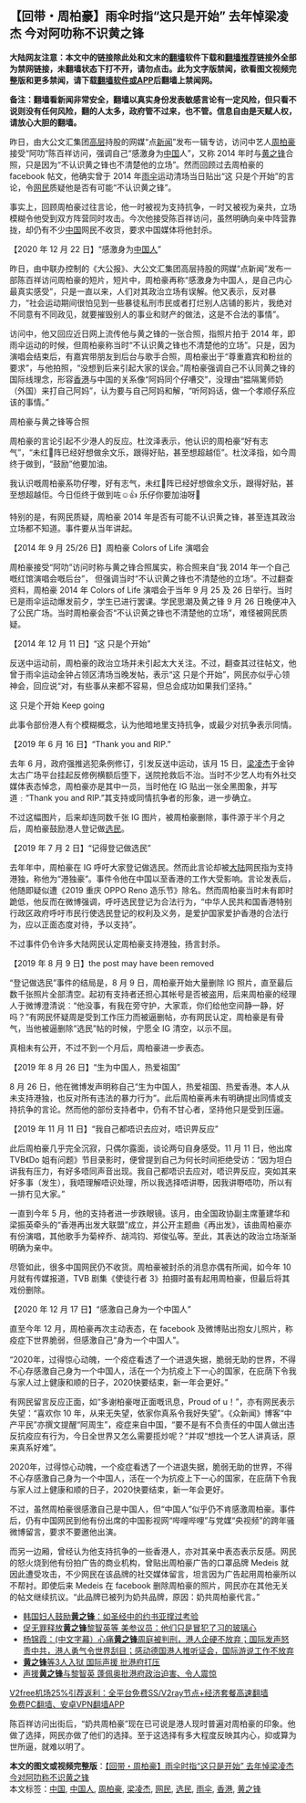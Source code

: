  <h2>【回带・周柏豪】雨伞时指“这只是开始” 去年悼梁凌杰 今对阿叻称不识黄之锋</h2> <p class="notice"><b>大陆网友注意：本文中的链接除此处和文末的<a href="https://github.com/bannedbook/fanqiang" >翻墙</a>软件下载和<a href="https://github.com/killgcd/justmysocks/blob/master/README.md">翻墙推荐</a>链接外全部为禁网链接，未翻墙状态下打不开，请勿点击。此为文字版禁闻，欲看图文视频完整版和更多禁闻，请下载<a href="https://github.com/bannedbook/fanqiang">翻墙软件或APP</a>后翻墙上禁闻网。</p><p>备注：翻墙看新闻非常安全，翻墙以真实身份发表敏感言论有一定风险，但只看不说则没有任何风险，翻的人太多，政府管不过来，也不管。信息自由是天赋人权，请放心大胆的翻墙。</b></p>  <div class="entry">  <p>昨日，由大公文汇集团<span class='wp_keywordlink_affiliate'><a href="https://www.bannedbook.org/bnews/ccpdope/" title="中共高层内幕" target="_blank">高层</a></span>持股的网媒“点<span class='wp_keywordlink_affiliate'><a href="https://www.bannedbook.org/" title="新闻">新闻</a></span>”发布一辑专访，访问中艺人<a href="https://www.bannedbook.org/bnews/tag/%E5%91%A8%E6%9F%8F%E8%B1%AA/" class="st_tag internal_tag" rel="tag" title="标签 周柏豪 下的日志">周柏豪</a>接受“阿叻”陈百祥访问，强调自己“感激身为<span class='wp_keywordlink_affiliate'><a href="https://www.bannedbook.org/" title="中国" target="_blank">中国</a></span>人”，又称 2014 年时与<a href="https://www.bannedbook.org/bnews/tag/%e9%bb%84%e4%b9%8b%e9%94%8b/" class="st_tag internal_tag" rel="tag" title="标签 黄之锋 下的日志">黄之锋</a>合照，只是因为“不认识黄之锋也不清楚他的立场”。然而回顾过去周柏豪的 facebook 帖文，他确实曾于 2014 年<a href="https://www.bannedbook.org/bnews/tag/%e9%9b%a8%e4%bc%9e/" class="st_tag internal_tag" rel="tag" title="标签 雨伞 下的日志">雨伞</a>运动清场当日贴出“这 只是个开始”的言论，令<a href="https://www.bannedbook.org/bnews/tag/%e7%bd%91%e6%b0%91/" class="st_tag internal_tag" rel="tag" title="标签 网民 下的日志">网民</a>质疑他是否有可能“不认识黄之锋”。</p> <p>事实上，回顾周柏豪过往言论，他一时被视为支持抗争，一时又被视为亲共，立场模糊令他受到双方阵营同时攻击。今次他接受陈百祥访问，虽然明确向亲中阵营靠拢，却仍有不少<a href="https://www.bannedbook.org/bnews/tag/%E4%B8%AD%E5%9B%BD/" class="st_tag internal_tag" rel="tag" title="标签 中国 下的日志">中国</a>网民不收货，要求中国媒体将他封杀。</p> <p>【2020 年 12 月 22 日】“感激身为<a href="https://www.bannedbook.org/bnews/tag/%e4%b8%ad%e5%9b%bd%e4%ba%ba/" class="st_tag internal_tag" rel="tag" title="标签 中国人 下的日志">中国人</a>”</p> <p>昨日，由中联办控制的《大公报》、大公文汇集团高层持股的网媒“点新闻”发布一部陈百祥访问周柏豪的短片，短片中，周柏豪再称“感激身为中国人，是自己内心最真实感受”，只是一直以来，人们对其政治立场有误解。他又表示，反对暴力，“社会运动期间很怕见到一些暴徒私刑市民或者打烂别人店铺的影片，我绝对不同意有不同政见，就要摧毁别人的事业和财产的做法，这是不合法的事情”。</p> <p>访问中，他又回应近日网上流传他与黄之锋的一张合照，指照片拍于 2014 年，即雨伞运动的时候，但周柏豪称当时“不认识黄之锋也不清楚他的立场”。只是，因为演唱会结束后，有嘉宾带朋友到后台与歌手合照，周柏豪出于“尊重嘉宾和粉丝的要求”，与他拍照，“没想到后来引起大家的误会。”周柏豪强调自己不认同黄之锋的国际线理念，形容<a href="https://www.bannedbook.org/bnews/tag/%e9%a6%99%e6%b8%af/" class="st_tag internal_tag" rel="tag" title="标签 香港 下的日志">香港</a>与中国的关系像“阿妈同个仔嘈交”，没理由“揾隔篱师奶（外国）来打自己阿妈”，认为要与自己阿妈和解，“听阿妈话，做一个孝顺仔系应该的事情。”</p> <p>周柏豪与黄之锋等合照</p> <p>周柏豪的言论引起不少港人的反应。杜汶泽表示，他认识的周柏豪“好有志气”，“未红𠮶阵已经好想做余文乐，跟得好贴，甚至想超越佢”。杜汶泽指，如今周终于做到，“鼓励”他要加油。</p> <p>我认识嘅周柏豪系叻仔嚟，好有志气，未红𠮶阵已经好想做余文乐，跟得好贴，甚至想超越佢。今日佢终于做到咗☺️👍 乐仔你要加油呀💪</p> <p>特别的是，有网民质疑，周柏豪 2014 年是否有可能不认识黄之锋，甚至连其政治立场都不知道。事件要从当年讲起。</p>  <p>【2014 年 9 月 25/26 日】周柏豪 Colors of Life 演唱会</p> <p>周柏豪接受“阿叻”访问时称与黄之锋合照属实，称合照来自“我 2014 年一个自己嘅红馆演唱会嘅后台”， 但强调当时“不认识黄之锋也不清楚他的立场”。不过翻查资料，周柏豪 2014 年 Colors of Life 演唱会于当年 9 月 25 及 26 日举行。当时已是雨伞运动爆发前夕，学生已进行罢课。学民思潮及黄之锋 9 月 26 日晚便冲入了公民广场。当时周柏豪会否“不认识黄之锋也不清楚他的立场”，难怪被网民质疑。</p> <p>【2014 年 12 月 11 日】“这 只是个开始”</p> <p>反送中运动前，周柏豪的政治立场并未引起太大关注。不过，翻查其过往帖文，他曾于雨伞运动金钟占领区清场当晚发帖，表示“这 只是个开始”，网民亦似乎心领神会，回应说“对，有些事从来都不容易，但总会成功如果我们坚持。”</p> <p>这 只是个开始 Keep going</p> <p>此事令部份港人有个模糊概念，认为他暗地里支持抗争，或最少对抗争表示同情。</p> <p>【2019 年 6 月 16 日】“Thank you and RIP.”</p> <p>去年 6 月，政府强推逃犯条例修订，引发反送中运动，该月 15 日，<a href="https://www.bannedbook.org/bnews/tag/%E6%A2%81%E5%87%8C%E6%9D%B0/" class="st_tag internal_tag" rel="tag" title="标签 梁凌杰 下的日志">梁凌杰</a>于金钟太古广场平台挂起反修例横额后堕下，送院抢救后不治。当时不少艺人均有外社交媒体表态悼念，周柏豪亦是其中一员，当时他在 IG 贴出一张全黑图象，并写道﹕“Thank you and RIP.”其支持或同情抗争者的形象，进一步确立。</p> <p>不过这幅图片，后来却连同数千张 IG 图片，被周柏豪删除，事件源于半个月之后，周柏豪鼓励港人登记做<a href="https://www.bannedbook.org/bnews/tag/%E9%80%89%E6%B0%91/" class="st_tag internal_tag" rel="tag" title="标签 选民 下的日志">选民</a>。</p>  <p>【2019 年 7 月 2 日】“记得登记做选民”</p> <p>去年年中，周柏豪在 IG 呼吁大家登记做选民。然而此言论却被<span class='wp_keywordlink_affiliate'><a href="https://www.bannedbook.org/" title="大陆" target="_blank">大陆</a></span>网民指为支持港独，称他为“港独豪”。事件令他在中国以至香港的工作大受影响。言论发表后，他随即疑似遭《2019 重庆 OPPO Reno 造乐节》除名。然而周柏豪当时未有即时跪低，他反而在微博强调，呼吁选民登记为合法行为，“中华人民共和国香港特别行政区政府呼吁市民行使选民登记的权利及义务，是爱护国家爱护香港的合法行为，应以正面态度对待，予以支持”。</p> <p>不过事件仍令许多大陆网民认定周柏豪支持港独，扬言封杀。</p> <p>【2019 年 8 月 9 日】the post may have been removed</p> <p>“登记做选民”事件的结局是，8 月 9 日，周柏豪开始大量删除 IG 照片，直至最后数千张照片全部清空。起初有支持者还担心其帐号是否被盗用，后来周柏豪的经理人于微博澄清说︰“他没事，有我在旁守护，大家乖，你们给他空间静一静，好吗？”有网民怀疑周是受到工作压力而被逼删帖，亦有网民认定，周柏豪是有骨气，当他被逼删除“选民”帖的时候，宁愿全 IG 清空，以示不屈。</p> <p>真相未有公开，不过不到一个月后，周柏豪进一步表态。</p> <p>【2019 年 8 月 26 日】“生为中国人，热爱祖国”</p> <p>8 月 26 日，他在微博发声明称自己“生为中国人，热爱祖国、热爱香港。本人从未支持港独，也反对所有违法的暴力行为”。此后周柏豪再未有明确提出同情或支持抗争的言论。然而他的部份支持者中，仍有不甘心者，坚持他只是受到压逼。</p> <p>【2019 年 11 月 11 日】“我自己都唔识去应对，唔识畀反应”</p>  <p>此后周柏豪几乎完全沉寂，只偶尔露面，谈论两句自身感受。11 月 11 日，他出席 TVB《Do 姐有问题》节目录影时，便曾提到自己为何长时间拒绝受访：“因为坦白讲我有压力，有好多唔同声音出现。我自己都唔识去应对，唔识畀反应，突如其来好多事（发生），我唔理解唔识处理，所以我选择唔讲嘢，因我讲嘢唔叻，所以有一排冇见大家。”</p> <p>一直到今年 5 月，他的支持者进一步跌眼镜。该月，由全国政协副主席董建华和梁振英牵头的“香港再出发大联盟”成立，并公开主题曲《再出发》，该曲周柏豪亦有份演唱，其他歌手为菊梓乔、胡鸿钧、郑俊弘等。至此，其表达的政治立场渐渐明确为亲中。</p> <p>尽管如此，很多中国网民仍不收货。周柏豪被封杀的消息亦偶有所闻，如今年 10 月就有传媒报道，TVB 剧集《使徒行者 3》拍摄时虽有起用周柏豪，但最后将其戏份删除。</p> <p>【2020 年 12 月 17 日】“感激自己身为一个中国人” </p> <p>直至今年 12 月，周柏豪再次主动表态，在 facebook 及微博贴出抱女儿照片，称疫症下世界脆弱，但感激自己“身为一个中国人”。</p> <p>“2020年，过得惊心动魄，一个疫症看透了一个进退失据，脆弱无助的世界，不得不心存感激自己身为一个中国人，活在一个为抗疫上下一心的国家，在庇荫下令我与家人过上健康和顺的日子，2020快要结束，新一年会更好。”</p> <p>有网民留言反应正面，如“多谢柏豪咁正面嘅讯息，Proud of u！”，亦有网民表示失望：“喜欢你 10 年，从来无失望，依家你真系令我好失望”。《众新闻》博客“中产平民”亦撰文提醒“阿周生”，疫症来自中国，“要不是有不负责任的中国人做出违反抗疫应有行为，今日全世界又怎么需要揽炒呢？”并叹“想找一个艺人讲真话，原来真系好难”。</p> <p>2020年，过得惊心动魄，一个疫症看透了一个进退失据，脆弱无助的世界，不得不心存感激自己身为一个中国人，活在一个为抗疫上下一心的国家，在庇荫下令我与家人过上健康和顺的日子，2020快要结束，新一年会更好。</p> <p>不过，虽然周柏豪很感激自己是中国人，但“中国人”似乎仍不肯感激周柏豪。事件后，仍有中国网民到他有份出席的中国影视网“哔哩哔哩”与党媒“央视频”的跨年骚微博留言，要求不要邀他出演。</p>  <p>而另一边厢，曾经认为他支持抗争的一些香港人，亦对其亲中表态表示反感。网民的怒火烧到他有份拍广告的商业机构，曾贴出周柏豪广告的口罩品牌 Medeis 就因此遭受攻击，不少网民在该品牌的社交媒体留言，坦言因为广告起用周柏豪所以不帮衬。即使后来 Medeis 在 facebook 删除周柏豪的照片，网民亦在其他无关的帖文继续抗议。“此品牌已被列为奶共品牌，原因：奶共周柏豪代言。”</p> <ul class='op-related-articles' title='相关阅读'> <li><a href='https://www.bannedbook.org/bnews/comments/20201218/1450396.html' target='_blank'>韩国妇人鼓励<b>黄之锋</b>：如圣经中的约书亚撑过考验</a></li> <li><a href='https://www.bannedbook.org/bnews/comments/20201212/1446350.html' target='_blank'>促无罪释放<b>黄之锋</b>黎智英等 美参议员：他们只是冒犯了习的玻璃心</a></li> <li><a href='https://www.bannedbook.org/bnews/bannedvideo/20201204/1442129.html' target='_blank'>杨锦霞：(中文字幕）心痛<b>黄之锋</b>周庭被判刑，港人企硬不放弃；国际发声怒责中共，港人勇气令世界刮目；感动德国港人推听证会，国际游说工作不放弃</a></li> <li><a href='https://www.bannedbook.org/bnews/bannedvideo/20201204/1441957.html' target='_blank'><b>黄之锋</b>等3人入狱 国际声援 批港府打压</a></li> <li><a href='https://www.bannedbook.org/bnews/cnnews/hknews/20201204/1441897.html' target='_blank'>声援<b>黄之锋</b>与黎智英 蓬佩奥批港府政治迫害、令人震惊</a></li> </ul> <p class="texttj"> <a href="https://github.com/bannedbook/fanqiang/wiki/V2ray%E6%9C%BA%E5%9C%BA" target="_blank">V2free机场25%引荐返利：全平台免费SS/V2ray节点+经济套餐高速翻墙</a><br/> <a href="https://github.com/bannedbook/fanqiang/wiki/%E7%A6%81%E9%97%BB%E7%BD%91%E5%AE%89%E5%8D%93%E7%BF%BB%E5%A2%99%E6%96%B0%E9%97%BBAPP" target="_blank">免费PC翻墙、安卓VPN翻墙APP</a></p><p>陈百祥访问出街后，“奶共周柏豪”现在已可说是港人现时普遍对周柏豪的印象。他做了选择，网民亦做了他们的选择。至于这选择有多大程度反映其内心，抑或算为世所逼，就难以明了。</p><a name='sharetosocial'></a>       <div><b>本文的图文或视频完整版</b>：<a href='https://www.bannedbook.org/bnews/comments/20201223/1453434.html'>【回带・周柏豪】雨伞时指“这只是开始” 去年悼梁凌杰 今对阿叻称不识黄之锋</a></div>  </div><!--END ENTRY--> <div class="postfooter"> <div>本文标签：<a href="https://www.bannedbook.org/bnews/tag/%E4%B8%AD%E5%9B%BD/" rel="tag">中国</a>, <a href="https://www.bannedbook.org/bnews/tag/%e4%b8%ad%e5%9b%bd%e4%ba%ba/" rel="tag">中国人</a>, <a href="https://www.bannedbook.org/bnews/tag/%E5%91%A8%E6%9F%8F%E8%B1%AA/" rel="tag">周柏豪</a>, <a href="https://www.bannedbook.org/bnews/tag/%E6%A2%81%E5%87%8C%E6%9D%B0/" rel="tag">梁凌杰</a>, <a href="https://www.bannedbook.org/bnews/tag/%e7%bd%91%e6%b0%91/" rel="tag">网民</a>, <a href="https://www.bannedbook.org/bnews/tag/%E9%80%89%E6%B0%91/" rel="tag">选民</a>, <a href="https://www.bannedbook.org/bnews/tag/%e9%9b%a8%e4%bc%9e/" rel="tag">雨伞</a>, <a href="https://www.bannedbook.org/bnews/tag/%e9%a6%99%e6%b8%af/" rel="tag">香港</a>, <a href="https://www.bannedbook.org/bnews/tag/%e9%bb%84%e4%b9%8b%e9%94%8b/" rel="tag">黄之锋</a></div>  </div><!--END POSTFOOTER--> 